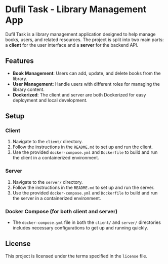 # Dufil Task - Library Management App

Dufil Task is a library management application designed to help manage books, users, and related resources. The project is split into two main parts: a **client** for the user interface and a **server** for the backend API.

## Features

- **Book Management**: Users can add, update, and delete books from the library.
- **User Management**: Handle users with different roles for managing the library content.
- **Dockerized**: The client and server are both Dockerized for easy deployment and local development.

## Setup

### Client

1. Navigate to the `client/` directory.
2. Follow the instructions in the `README.md` to set up and run the client.
3. Use the provided `docker-compose.yml` and `Dockerfile` to build and run the client in a containerized environment.

### Server

1. Navigate to the `server/` directory.
2. Follow the instructions in the `README.md` to set up and run the server.
3. Use the provided `docker-compose.yml` and `Dockerfile` to build and run the server in a containerized environment.

### Docker Compose (for both client and server)

- The `docker-compose.yml` file in both the `client/` and `server/` directories includes necessary configurations to get up and running quickly.

## License

This project is licensed under the terms specified in the `license` file.
